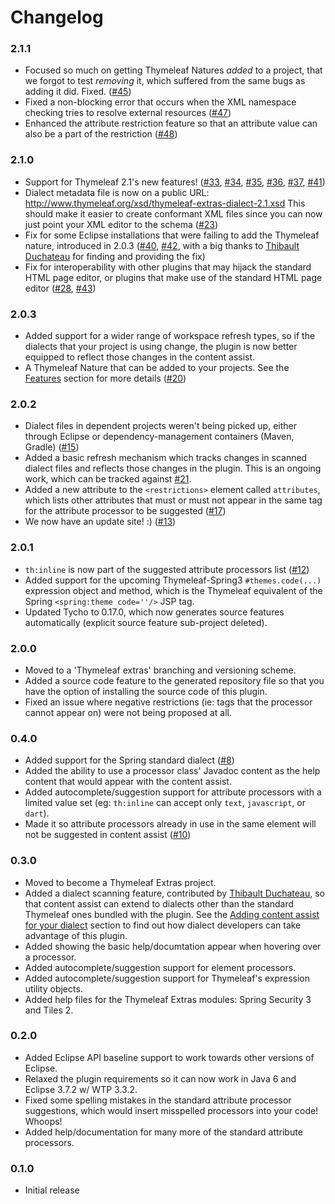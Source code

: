 
Changelog
=========

### 2.1.1
 - Focused so much on getting Thymeleaf Natures _added_ to a project, that we
   forgot to test _removing_ it, which suffered from the same bugs as adding it
   did.  Fixed. ([#45](https://github.com/thymeleaf/thymeleaf-extras-eclipse-plugin/issues/45))
 - Fixed a non-blocking error that occurs when the XML namespace checking tries
   to resolve external resources ([#47](https://github.com/thymeleaf/thymeleaf-extras-eclipse-plugin/issues/47))
 - Enhanced the attribute restriction feature so that an attribute value can
   also be a part of the restriction ([#48](https://github.com/thymeleaf/thymeleaf-extras-eclipse-plugin/issues/48))

### 2.1.0
 - Support for Thymeleaf 2.1's new features! ([#33](https://github.com/thymeleaf/thymeleaf-extras-eclipse-plugin/issues/33),
   [#34](https://github.com/thymeleaf/thymeleaf-extras-eclipse-plugin/issues/34),
   [#35](https://github.com/thymeleaf/thymeleaf-extras-eclipse-plugin/issues/35),
   [#36](https://github.com/thymeleaf/thymeleaf-extras-eclipse-plugin/issues/36),
   [#37](https://github.com/thymeleaf/thymeleaf-extras-eclipse-plugin/issues/37),
   [#41](https://github.com/thymeleaf/thymeleaf-extras-eclipse-plugin/issues/41))
 - Dialect metadata file is now on a public URL: http://www.thymeleaf.org/xsd/thymeleaf-extras-dialect-2.1.xsd
   This should make it easier to create conformant XML files since you can now
   just point your XML editor to the schema ([#23](https://github.com/thymeleaf/thymeleaf-extras-eclipse-plugin/issues/23))
 - Fix for some Eclipse installations that were failing to add the Thymeleaf
   nature, introduced in 2.0.3 ([#40](https://github.com/thymeleaf/thymeleaf-extras-eclipse-plugin/issues/40),
   [#42](https://github.com/thymeleaf/thymeleaf-extras-eclipse-plugin/issues/42),
   with a big thanks to [Thibault Duchateau](https://github.com/tduchateau) for
   finding and providing the fix)
 - Fix for interoperability with other plugins that may hijack the standard HTML
   page editor, or plugins that make use of the standard HTML page editor
   ([#28](https://github.com/thymeleaf/thymeleaf-extras-eclipse-plugin/issues/28),
   [#43](https://github.com/thymeleaf/thymeleaf-extras-eclipse-plugin/issues/43))

### 2.0.3
 - Added support for a wider range of workspace refresh types, so if the
   dialects that your project is using change, the plugin is now better equipped
   to reflect those changes in the content assist.
 - A Thymeleaf Nature that can be added to your projects.  See the [Features](#features)
   section for more details ([#20](https://github.com/thymeleaf/thymeleaf-extras-eclipse-plugin/issues/20))

### 2.0.2
 - Dialect files in dependent projects weren't being picked up, either
   through Eclipse or dependency-management containers (Maven, Gradle) ([#15](https://github.com/thymeleaf/thymeleaf-extras-eclipse-plugin/issues/15))
 - Added a basic refresh mechanism which tracks changes in scanned dialect files
   and reflects those changes in the plugin.  This is an ongoing work, which can
   be tracked against [#21](https://github.com/thymeleaf/thymeleaf-extras-eclipse-plugin/issues/21).
 - Added a new attribute to the `<restrictions>` element called `attributes`,
   which lists other attributes that must or must not appear in the same tag for
   the attribute processor to be suggested ([#17](https://github.com/thymeleaf/thymeleaf-extras-eclipse-plugin/issues/17))
 - We now have an update site! :) ([#13](https://github.com/thymeleaf/thymeleaf-extras-eclipse-plugin/issues/13))

### 2.0.1
 - `th:inline` is now part of the suggested attribute processors list ([#12](https://github.com/thymeleaf/thymeleaf-extras-eclipse-plugin/issues/12))
 - Added support for the upcoming Thymeleaf-Spring3 `#themes.code(...)`
   expression object and method, which is the Thymeleaf equivalent of the Spring
   `<spring:theme code=''/>` JSP tag.
 - Updated Tycho to 0.17.0, which now generates source features automatically
   (explicit source feature sub-project deleted).

### 2.0.0
 - Moved to a 'Thymeleaf extras' branching and versioning scheme.
 - Added a source code feature to the generated repository file so that you have
   the option of installing the source code of this plugin.
 - Fixed an issue where negative restrictions (ie: tags that the processor
   cannot appear on) were not being proposed at all.

### 0.4.0
 - Added support for the Spring standard dialect ([#8](https://github.com/thymeleaf/thymeleaf-extras-eclipse-plugin/issues/8))
 - Added the ability to use a processor class' Javadoc content as the help
   content that would appear with the content assist.
 - Added autocomplete/suggestion support for attribute processors with a limited
   value set (eg: `th:inline` can accept only `text`, `javascript`, or `dart`).
 - Made it so attribute processors already in use in the same element will not
   be suggested in content assist ([#10](https://github.com/thymeleaf/thymeleaf-extras-eclipse-plugin/issues/10))

### 0.3.0
 - Moved to become a Thymeleaf Extras project.
 - Added a dialect scanning feature, contributed by [Thibault Duchateau](https://github.com/tduchateau),
   so that content assist can extend to dialects other than the standard
   Thymeleaf ones bundled with the plugin.  See the [Adding content assist for
   your dialect](#adding-content-assist-for-your-dialect) section to find out how
   dialect developers can take advantage of this plugin.
 - Added showing the basic help/documtation appear when hovering over a
   processor.
 - Added autocomplete/suggestion support for element processors.
 - Added autocomplete/suggestion support for Thymeleaf's expression utility
   objects.
 - Added help files for the Thymeleaf Extras modules: Spring Security 3 and
   Tiles 2.

### 0.2.0
 - Added Eclipse API baseline support to work towards other versions of Eclipse.
 - Relaxed the plugin requirements so it can now work in Java 6 and Eclipse
   3.7.2 w/ WTP 3.3.2.
 - Fixed some spelling mistakes in the standard attribute processor suggestions,
   which would insert misspelled processors into your code!  Whoops!
 - Added help/documentation for many more of the standard attribute processors.
   
### 0.1.0
 - Initial release
